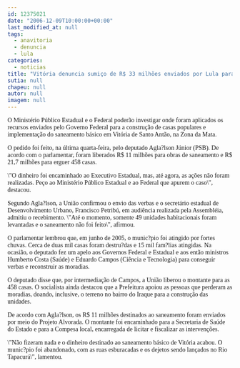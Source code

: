 ```yaml
---
id: 12375021
date: "2006-12-09T10:00:00+00:00"
last_modified_at: null
tags:
  - anavitoria
  - denuncia
  - lula
categories:
  - noticias
title: "Vitória denuncia sumiço de R$ 33 milhões enviados por Lula para munic?pio"
sutia: null
chapeu: null
autor: null
imagem: null
---
```

<p><P><FONT face=Verdana>O Ministério Público Estadual e o Federal poderão investigar onde foram aplicados os recursos enviados pelo Governo Federal para a construção de casas populares e implementação do saneamento básico em Vitória de Santo Antão, na Zona da Mata. </FONT></P></p>
<p><P><FONT face=Verdana>O pedido foi feito, na última quarta-feira, pelo deputado Agla?lson Júnior (PSB). De acordo com o parlamentar, foram liberados R$ 11 milhões para obras de saneamento e R$ 21,7 milhões para erguer 458 casas.</FONT></P></p>
<p><P><FONT face=Verdana>\"O dinheiro foi encaminhado ao Executivo Estadual, mas, até agora, as ações não foram realizadas. Peço ao Ministério Público Estadual e ao Federal que apurem o caso\", destacou.</FONT></P></p>
<p><P><FONT face=Verdana>Segundo Agla?lson, a União confirmou o envio das verbas e o secretário estadual de Desenvolvimento Urbano, Francisco Petribú, em audiência realizada pela Assembléia, admitiu o recebimento. \"Até o momento, somente 49 unidades habitacionais foram levantadas e o saneamento não foi feito\", afirmou. </FONT></P></p>
<p><P><FONT face=Verdana>O parlamentar lembrou que, em junho de 2005, o munic?pio foi atingido por fortes chuvas. Cerca de duas mil casas foram destru?das e 15 mil fam?lias atingidas. Na ocasião, o deputado fez um apelo aos Governos Federal e Estadual e aos então ministros Humberto Costa (Saúde) e Eduardo Campos (Ciência e Tecnologia) para conseguir verbas e reconstruir as moradias.</FONT></P></p>
<p><P><FONT face=Verdana>O deputado disse que, por intermediação de Campos, a União liberou o montante para as 458 casas. O socialista ainda destacou que a Prefeitura apoiou as pessoas que perderam as moradias, doando, inclusive, o terreno no bairro do Iraque para a construção das unidades.</FONT></P></p>
<p><P><FONT face=Verdana>De acordo com Agla?lson, os R$ 11 milhões destinados ao saneamento foram enviados por meio do Projeto Alvorada. O montante foi encaminhado para a Secretaria de Saúde do Estado e para a Compesa local, encarregada de licitar e fiscalizar as intervenções. </FONT></P></p>
<p><P><FONT face=Verdana>\"Não fizeram nada e o dinheiro destinado ao saneamento básico de Vitória acabou. O munic?pio foi abandonado, com as ruas esburacadas e os dejetos sendo lançados no Rio Tapacurá\", lamentou.</FONT></P> </p>
